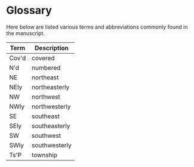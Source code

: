 # Glossary

Here below are listed various terms and abbreviations commonly found in the manuscript.

| Term | Description |
| ---- | ----------- |
| Cov'd | covered |
| N'd  | numbered |
| NE   | northeast |
| NEly | northeasterly |
| NW   | northwest |
| NWly | northwesterly |
| SE   | southeast |
| SEly | southeasterly |
| SW   | southwest |
| SWly | southwesterly |
| Ts'P | township |